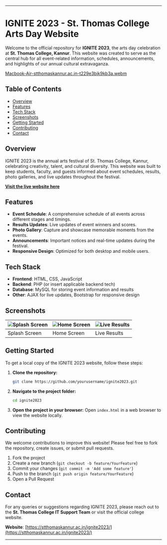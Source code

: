 
---

# IGNITE 2023 - St. Thomas College Arts Day Website

Welcome to the official repository for **IGNITE 2023**, the arts day celebration at **St. Thomas College, Kannur**. This website was created to serve as the central hub for all event-related information, schedules, announcements, and highlights of our annual cultural extravaganza. 


[Macbook-Air-stthomaskannur.ac.in-t229e3bik9kb3a.webm](https://github.com/user-attachments/assets/15eb328b-43f5-4283-a1c9-7e03626552a7)


## Table of Contents
- [Overview](#overview)
- [Features](#features)
- [Tech Stack](#tech-stack)
- [Screenshots](#screenshots)
- [Getting Started](#getting-started)
- [Contributing](#contributing)
- [Contact](#contact)

## Overview

IGNITE 2023 is the annual arts festival of St. Thomas College, Kannur, celebrating creativity, talent, and cultural diversity. This website was built to keep students, faculty, and guests informed about event schedules, results, photo galleries, and live updates throughout the festival.

[**Visit the live website here**](https://stthomaskannur.ac.in/ignite2023/)

## Features

- **Event Schedule**: A comprehensive schedule of all events across different stages and timings.
- **Results Updates**: Live updates of event winners and scores.
- **Photo Gallery**: Capture and showcase memorable moments from the events.
- **Announcements**: Important notices and real-time updates during the festival.
- **Responsive Design**: Optimized for both desktop and mobile users.

## Tech Stack

- **Frontend**: HTML, CSS, JavaScript
- **Backend**: PHP (or insert applicable backend tech)
- **Database**: MySQL for storing event information and results
- **Other**: AJAX for live updates, Bootstrap for responsive design

## Screenshots

| ![Splash Screen](https://github.com/user-attachments/assets/ed037b21-e6bc-49bc-bc2c-7525384c06ef) | ![Home Screen](https://github.com/user-attachments/assets/4d062bb9-f480-4d8d-9ae3-d2dfd49623ca) | ![Live Results](https://github.com/user-attachments/assets/f202582a-2d05-4f15-a054-b76aae21ddcb) |
|----------------------------------|----------------------------------------|-------------------------------------|
| Splash Screen                         |  Home Screen                         | Live Results                        |

## Getting Started

To get a local copy of the IGNITE 2023 website, follow these steps:

1. **Clone the repository:**
   ```bash
   git clone https://github.com/yourusername/ignite2023.git
   ```
2. **Navigate to the project folder:**
   ```bash
   cd ignite2023
   ```
3. **Open the project in your browser:**
   Open `index.html` in a web browser to view the website locally.

## Contributing

We welcome contributions to improve this website! Please feel free to fork the repository, create issues, or submit pull requests.

1. Fork the project
2. Create a new branch (`git checkout -b feature/YourFeature`)
3. Commit your changes (`git commit -m 'Add some feature'`)
4. Push to the branch (`git push origin feature/YourFeature`)
5. Open a Pull Request

## Contact

For any queries or suggestions regarding IGNITE 2023, please reach out to the **St. Thomas College IT Support Team** or visit the official college website.

**Website**: [https://stthomaskannur.ac.in/ignite2023/](https://stthomaskannur.ac.in/ignite2023/)

---
